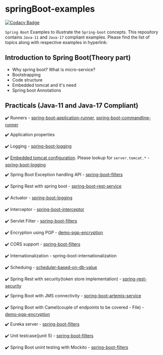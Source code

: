 # springBoot-examples

[![Codacy Badge](https://api.codacy.com/project/badge/Grade/8d0c93cf30dd45fd929209f6971ba008)](https://app.codacy.com/app/kodtodya/spring-boot-examples?utm_source=github.com&utm_medium=referral&utm_content=kodtodya/spring-boot-examples&utm_campaign=Badge_Grade_Dashboard)

`Spring Boot` Examples to illustrate the `Spring-boot` concepts. This repository contains `Java-11` and `Java-17` compliant examples. Please find the list of topics along with respective examples in hyperlink:

## Introduction to Spring Boot(Theory part)
- Why spring boot? What is micro-service?
- Bootstrapping
- Code structure
- Embedded tomcat and it's need
- Spring boot Annotations

## Practicals (Java-11 and Java-17 Compliant)
:heavy_check_mark: Runners - [spring-boot-application-runner](https://github.com/kodtodya/spring-boot-examples/tree/master/spring-boot-application-runner), [spring-boot-commandline-runner](https://github.com/kodtodya/spring-boot-examples/tree/master/spring-boot-commandline-runner)

:heavy_check_mark: Application properties

:heavy_check_mark: Logging - [spring-boot-logging](https://github.com/kodtodya/spring-boot-examples/tree/master/spring-boot-logging)

:heavy_check_mark: [Embedded tomcat configuration](https://docs.spring.io/spring-boot/docs/current/reference/html/application-properties.html). Please lookup for `server.tomcat.*` - [spring-boot-logging](https://github.com/kodtodya/spring-boot-examples/tree/master/spring-boot-logging)

:heavy_check_mark: Spring Boot Exception handling API - [spring-boot-filters](https://github.com/kodtodya/spring-boot-examples/tree/master/spring-boot-filters)

:heavy_check_mark: Spring Rest with spring boot - [spring-boot-rest-service](https://github.com/kodtodya/spring-boot-examples/tree/master/spring-boot-rest-service)

:heavy_check_mark: Actuator - [spring-boot-logging](https://github.com/kodtodya/spring-boot-examples/tree/master/spring-boot-logging)

:heavy_check_mark: Interceptor - [spring-boot-interceptor](https://github.com/kodtodya/spring-boot-examples/tree/master/spring-boot-interceptor)

:heavy_check_mark: Servlet Filter - [spring-boot-filters](https://github.com/kodtodya/spring-boot-examples/tree/master/spring-boot-filters)

:heavy_check_mark: Encryption using PGP - [demo-pgp-encryption](https://github.com/kodtodya/spring-boot-examples/tree/master/demo-pgp-encryption)

:heavy_check_mark: CORS support - [spring-boot-filters](https://github.com/kodtodya/spring-boot-examples/tree/master/spring-boot-filters)

:heavy_check_mark: Internationalization - spring-boot-internationalization

:heavy_check_mark: Scheduing - [scheduler-based-on-db-value](https://github.com/kodtodya/spring-boot-examples/tree/master/scheduler-based-on-db-value)

:heavy_check_mark: Spring Rest with security(token store implementation) - [spring-rest-security](https://github.com/kodtodya/spring-boot-examples/tree/master/spring-rest-security)

:heavy_check_mark: Spring Boot with JMS connectivity - [spring-boot-artemis-service](https://github.com/kodtodya/spring-boot-examples/tree/master/spring-boot-artemis-service)

:heavy_check_mark: Spring Boot with Camel(couple of endpoints to be covered - File) - [demo-pgp-encryption](https://github.com/kodtodya/spring-boot-examples/tree/master/demo-pgp-encryption)

:heavy_check_mark: Eureka server - [spring-boot-filters](https://github.com/kodtodya/spring-boot-examples/tree/master/spring-boot-filters)

:heavy_check_mark: Unit testcase(junit 5) - [spring-boot-filters](https://github.com/kodtodya/spring-boot-examples/tree/master/spring-boot-filters)

:heavy_check_mark: Spring Boot unint testing with Mockito - [spring-boot-filters](https://github.com/kodtodya/spring-boot-examples/tree/master/spring-boot-filters)

